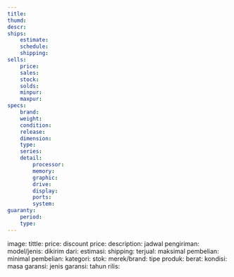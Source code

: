 ```yaml
---
title:
thumd:
descr:
ships:
    estimate:
    schedule:
    shipping:
sells:
    price:
    sales:
    stock:
    solds:
    minpur:
    maxpur:
specs:
    brand:
    weight:
    condition:
    release:
    dimension:
    type:
    series:
    detail:
        processor:
        memory:
        graphic:
        drive:
        display:
        ports:
        system:
guaranty:
    period:
    type:
---
```




image: 
tittle: 
price: 
discount price: 
description: 
jadwal pengiriman: 
model/jenis: 
dikirim dari: 
estimasi: 
shipping: 
terjual: 
maksimal pembelian: 
minimal pembelian: 
kategori: 
stok: 
merek/brand: 
tipe produk: 
berat: 
kondisi: 
masa garansi: 
jenis garansi: 
tahun rilis: